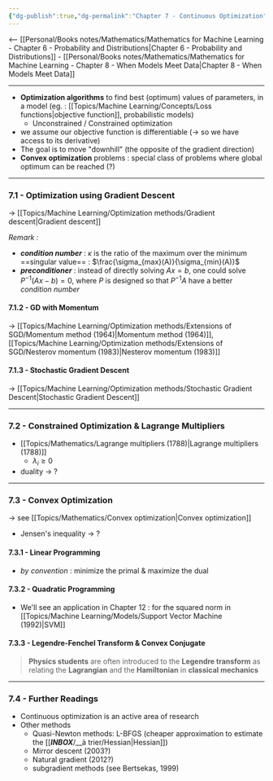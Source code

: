 ```yaml
---
{"dg-publish":true,"dg-permalink":"Chapter 7 - Continuous Optimization","permalink":"/Chapter 7 - Continuous Optimization/"}
---
```


<-- [[Personal/Books notes/Mathematics/Mathematics for Machine Learning - Chapter 6 - Probability and Distributions|Chapter 6 - Probability and Distributions]] - [[Personal/Books notes/Mathematics/Mathematics for Machine Learning - Chapter 8 - When Models Meet Data|Chapter 8 - When Models Meet Data]]

---

- **Optimization algorithms** to find best (optimum) values of parameters, in a model (eg. : [[Topics/Machine Learning/Concepts/Loss functions|objective function]], probabilistic models)
	- Unconstrained / Constrained optimization
- we assume our objective function is differentiable (-> so we have access to its derivative)
- The goal is to move "downhill" (the opposite of the gradient direction)
- **Convex optimization** problems : special class of problems where global optimum can be reached (?)

---
### 7.1 - Optimization using Gradient Descent
-> [[Topics/Machine Learning/Optimization methods/Gradient descent|Gradient descent]]

*Remark :*
- ***condition number*** : $\kappa$  is the ratio of the maximum over the minimum ==singular value== : $\frac{\sigma_{max}(A)}{\sigma_{min}(A)}$
- ***preconditioner*** : instead of directly solving $Ax=b$, one could solve $P^{-1}(Ax-b)=0$,  where $P$  is designed so that $P^{-1}A$ have a better *condition number*

#### 7.1.2 - GD with Momentum
-> [[Topics/Machine Learning/Optimization methods/Extensions of SGD/Momentum method (1964)|Momentum method (1964)]], [[Topics/Machine Learning/Optimization methods/Extensions of SGD/Nesterov momentum (1983)|Nesterov momentum (1983)]]

#### 7.1.3 - Stochastic Gradient Descent
-> [[Topics/Machine Learning/Optimization methods/Stochastic Gradient Descent|Stochastic Gradient Descent]]

---
### 7.2 - Constrained Optimization & Lagrange Multipliers
- [[Topics/Mathematics/Lagrange multipliers (1788)|Lagrange multipliers (1788)]]
	- $\lambda_i\geq 0$
- duality -> ?

---
### 7.3 - Convex Optimization
-> see [[Topics/Mathematics/Convex optimization|Convex optimization]]
- Jensen's inequality -> ?


#### 7.3.1 - Linear Programming
- *by convention* : minimize the primal & maximize the dual


#### 7.3.2 - Quadratic Programming
- We'll see an application in Chapter 12 : for the squared norm in [[Topics/Machine Learning/Models/Support Vector Machine (1992)|SVM]]


#### 7.3.3 - Legendre-Fenchel Transform & Convex Conjugate
> **Physics students** are often introduced to the **Legendre transform** as relating the **Lagrangian** and the **Hamiltonian** in **classical mechanics**

---
### 7.4 - Further Readings
- Continuous optimization is an active area of research
- Other methods
	- Quasi-Newton methods:  L-BFGS (cheaper approximation to estimate the [[___INBOX___/__à trier/Hessian|Hessian]])
	- Mirror descent (2003?)
	- Natural gradient (2012?)
	- subgradient methods (see Bertsekas, 1999)
